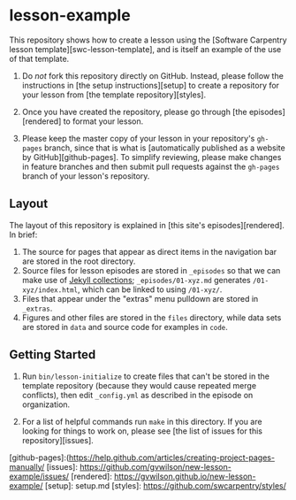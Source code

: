 lesson-example
==============

This repository shows how to create a lesson using
the [Software Carpentry lesson template][swc-lesson-template],
and is itself an example of the use of that template.

1.  Do *not* fork this repository directly on GitHub.
    Instead, please follow the instructions in [the setup instructions][setup]
    to create a repository for your lesson from
    [the template repository][styles].

2.  Once you have created the repository,
    please go through [the episodes][rendered] to format your lesson.

3.  Please keep the master copy of your lesson in your repository's `gh-pages` branch,
    since that is what is
    [automatically published as a website by GitHub][github-pages].
    To simplify reviewing,
    please make changes in feature branches
    and then submit pull requests against the `gh-pages` branch
    of your lesson's repository.

## Layout

The layout of this repository is explained in [this site's episodes][rendered].
In brief:

1.  The source for pages that appear as direct items in the navigation bar
    are stored in the root directory.
2.  Source files for lesson episodes are stored in `_episodes`
    so that we can make use of [Jekyll collections][collections];
    `_episodes/01-xyz.md` generates `/01-xyz/index.html`,
    which can be linked to using `/01-xyz/`.
3.  Files that appear under the "extras" menu pulldown are stored in `_extras`.
4.  Figures and other files are stored in the `files` directory,
    while data sets are stored in `data`
    and source code for examples in `code`.

## Getting Started

1.  Run `bin/lesson-initialize` to create files
    that can't be stored in the template repository
    (because they would cause repeated merge conflicts),
    then edit `_config.yml` as described in the episode on organization.

2.  For a list of helpful commands run `make` in this directory.
    If you are looking for things to work on,
    please see [the list of issues for this repository][issues].

[collections]: https://jekyllrb.com/docs/collections/
[github-pages]:(https://help.github.com/articles/creating-project-pages-manually/
[issues]: https://github.com/gvwilson/new-lesson-example/issues/
[rendered]: https://gvwilson.github.io/new-lesson-example/
[setup]: setup.md
[styles]: https://github.com/swcarpentry/styles/
